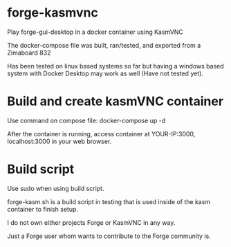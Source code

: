 # forge-kasmvnc
Play forge-gui-desktop in a docker container using KasmVNC

The docker-compose file was built, ran/tested, and exported from a Zimaboard 832

Has been tested on linux based systems so far but having a windows based system with Docker Desktop may work as well (Have not tested yet).

# Build and create kasmVNC container

Use command on compose file: docker-compose up -d

After the container is running, access container at YOUR-IP:3000, localhost:3000 in your web browser.

# Build script
Use sudo when using build script.

forge-kasm.sh is a build script in testing that is used inside of the kasm container to finish setup.

I do not own either projects Forge or KasmVNC in any way.

Just a Forge user whom wants to contribute to the Forge community is.
